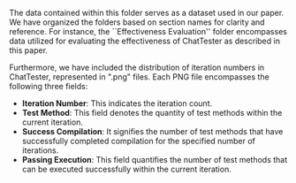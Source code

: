The data contained within this folder serves as a dataset used in our paper. We have organized the folders based on section names for clarity and reference. For instance, the ``Effectiveness Evaluation'' folder encompasses data utilized for evaluating the effectiveness of ChatTester as described in this paper.

Furthermore, we have included the distribution of iteration numbers in ChatTester, represented in ".png" files. Each PNG file encompasses the following three fields:

- **Iteration Number**: This indicates the iteration count.
- **Test Method**: This field denotes the quantity of test methods within the current iteration.
- **Success Compilation**: It signifies the number of test methods that have successfully completed compilation for the specified number of iterations.
- **Passing Execution**: This field quantifies the number of test methods that can be executed successfully within the current iteration.
